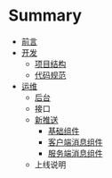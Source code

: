 # Summary

* [前言](README.md)
* [开发](code.md)
   * [项目结构](code_structure.md)
   * [代码规范](code_rules.md)
* [运维](interface.md)
   * [后台](back.md)
   * 接口
   * [新推送](newpush.md)
       * [基础组件](newpush-base.md)
       * [客户端消息组件](push-center-access.md)
       * [服务端消息组件](push-api-server.md)
   * 上线说明

